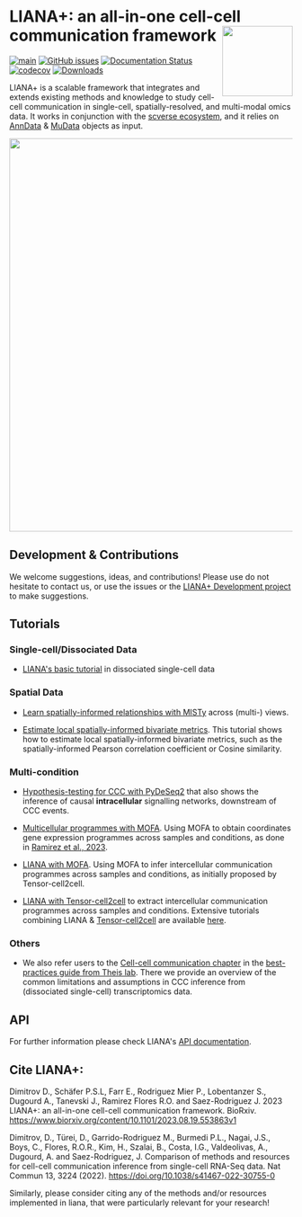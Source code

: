 # LIANA+: an all-in-one cell-cell communication framework <img src="https://raw.githubusercontent.com/saezlab/liana-py/dev/docs/source/_static/logo.png?raw=true" align="right" height="125">

<!-- badges: start -->
[![main](https://github.com/saezlab/liana-py/actions/workflows/main.yml/badge.svg)](https://github.com/saezlab/liana-py/actions)
[![GitHub issues](https://img.shields.io/github/issues/saezlab/liana-py.svg)](https://github.com/saezlab/liana-py/issues/)
[![Documentation Status](https://readthedocs.org/projects/liana-py/badge/?version=latest)](https://liana-py.readthedocs.io/en/latest/?badge=latest)
[![codecov](https://codecov.io/gh/saezlab/liana-py/branch/main/graph/badge.svg?token=TM0P29KKN5)](https://codecov.io/gh/saezlab/liana-py)
[![Downloads](https://static.pepy.tech/badge/liana)](https://pepy.tech/project/liana)
<!-- badges: end -->

LIANA+ is a scalable framework that integrates and extends existing methods and knowledge to study cell-cell communication in single-cell, spatially-resolved, and multi-modal omics data. It works in conjunction with the [scverse ecosystem](https://github.com/scverse), and it relies on [AnnData](https://github.com/scverse/anndata) & [MuData](https://github.com/scverse/mudata) objects as input.

<img src="https://raw.githubusercontent.com/saezlab/liana-py/main/docs/source/_static/abstract.png" width="700" align="center">

## Development & Contributions

We welcome suggestions, ideas, and contributions! Please use do not hesitate to contact us, or use the issues or the [LIANA+ Development project](https://github.com/orgs/saezlab/projects/16) to make suggestions.

## Tutorials

### Single-cell/Dissociated Data

- [LIANA's basic tutorial](https://liana-py.readthedocs.io/en/latest/notebooks/basic_usage.html) in dissociated single-cell data

### Spatial Data

- [Learn spatially-informed relationships with MISTy](https://liana-py.readthedocs.io/en/latest/notebooks/misty.html) across (multi-) views.

- [Estimate local spatially-informed bivariate metrics](https://liana-py.readthedocs.io/en/latest/notebooks/bivariate.html). This tutorial shows how to estimate local spatially-informed bivariate metrics, such as the spatially-informed Pearson correlation coefficient or Cosine similarity.

### Multi-condition

- [Hypothesis-testing for CCC with PyDeSeq2](https://liana-py.readthedocs.io/en/latest/notebooks/targeted.html) that also shows the inference of causal **intracellular** signalling networks, downstream of CCC events.

- [Multicellular programmes with MOFA](https://liana-py.readthedocs.io/en/latest/notebooks/mofacellular.html). Using MOFA to obtain coordinates gene expression programmes across samples and conditions, as done in [Ramirez et al., 2023](https://europepmc.org/article/ppr/ppr620471).

- [LIANA with MOFA](https://liana-py.readthedocs.io/en/latest/notebooks/mofatalk.html). Using MOFA to infer intercellular communication programmes across samples and conditions, as initially proposed by Tensor-cell2cell.

- [LIANA with Tensor-cell2cell](https://liana-py.readthedocs.io/en/latest/notebooks/liana_c2c.html) to extract intercellular communication programmes across samples and conditions. Extensive tutorials combining LIANA & [Tensor-cell2cell](https://www.nature.com/articles/s41467-022-31369-2) are available [here](https://ccc-protocols.readthedocs.io/en/latest/index.html).


### Others

- We also refer users to the [Cell-cell communication chapter](https://www.sc-best-practices.org/mechanisms/cell_cell_communication.html) in the [best-practices guide from Theis lab](https://www.nature.com/articles/s41576-023-00586-w). There we provide an overview of the common limitations and assumptions in CCC inference from (dissociated single-cell) transcriptomics data.


## API
For further information please check LIANA's [API documentation](https://liana-py.readthedocs.io/en/latest/api.html).


## Cite LIANA+:

Dimitrov D., Schäfer P.S.L, Farr E., Rodriguez Mier P., Lobentanzer S., Dugourd A., Tanevski J., Ramirez Flores R.O. and Saez-Rodriguez J. 2023 LIANA+: an all-in-one cell-cell communication framework. BioRxiv. https://www.biorxiv.org/content/10.1101/2023.08.19.553863v1

Dimitrov, D., Türei, D., Garrido-Rodriguez M., Burmedi P.L., Nagai, J.S., Boys, C., Flores, R.O.R., Kim, H., Szalai, B., Costa, I.G., Valdeolivas, A., Dugourd, A. and Saez-Rodriguez, J. Comparison of methods and resources for cell-cell communication inference from single-cell RNA-Seq data. Nat Commun 13, 3224 (2022). https://doi.org/10.1038/s41467-022-30755-0

Similarly, please consider citing any of the methods and/or resources implemented in liana, that were particularly relevant for your research!
